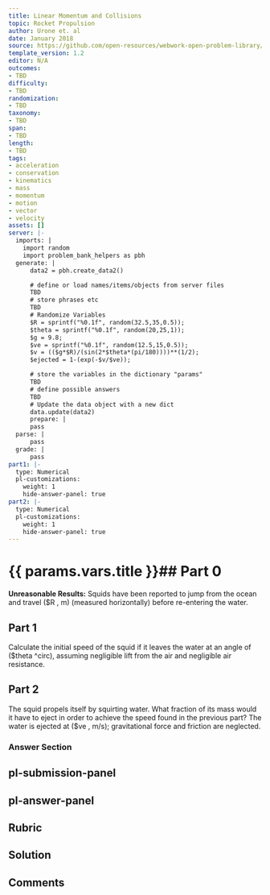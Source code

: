 ```yaml
---
title: Linear Momentum and Collisions
topic: Rocket Propulsion
author: Urone et. al
date: January 2018
source: https://github.com/open-resources/webwork-open-problem-library/tree/master/Contrib/BrockPhysics/College_Physics_Urone/8.Linear_Momentum_and_Collisions/8-07.Rocket_Propulsion/NU_U17_08_07_011.pg
template_version: 1.2
editor: N/A
outcomes:
- TBD
difficulty:
- TBD
randomization:
- TBD
taxonomy:
- TBD
span:
- TBD
length:
- TBD
tags:
- acceleration
- conservation
- kinematics
- mass
- momentum
- motion
- vector
- velocity
assets: []
server: |-
  imports: |
    import random
    import problem_bank_helpers as pbh
  generate: |
      data2 = pbh.create_data2()

      # define or load names/items/objects from server files
      TBD
      # store phrases etc
      TBD
      # Randomize Variables
      $R = sprintf("%0.1f", random(32.5,35,0.5));
      $theta = sprintf("%0.1f", random(20,25,1));
      $g = 9.8;
      $ve = sprintf("%0.1f", random(12.5,15,0.5));
      $v = (($g*$R)/(sin(2*$theta*(pi/180))))**(1/2);
      $ejected = 1-(exp(-$v/$ve));

      # store the variables in the dictionary "params"
      TBD
      # define possible answers
      TBD
      # Update the data object with a new dict
      data.update(data2)
      prepare: |
      pass
  parse: |
      pass
  grade: |
      pass
part1: |-
  type: Numerical
  pl-customizations:
    weight: 1
    hide-answer-panel: true
part2: |-
  type: Numerical
  pl-customizations:
    weight: 1
    hide-answer-panel: true
---
```


# {{ params.vars.title }}## Part 0 
<b>Unreasonable Results:</b> Squids have been reported to jump from the ocean and travel ($R , m) (measured horizontally) before re-entering the water. 
## Part 1 
Calculate the initial speed of the squid if it leaves the water at an angle of ($theta ^circ), assuming negligible lift from the air and negligible air resistance. 
## Part 2 
The squid propels itself by squirting water. What fraction of its mass would it have to eject in order to achieve the speed found in the previous part? The water is ejected at ($ve , m/s); gravitational force and friction are neglected. 


### Answer Section 


## pl-submission-panel 


## pl-answer-panel 


## Rubric 


## Solution 


## Comments 


